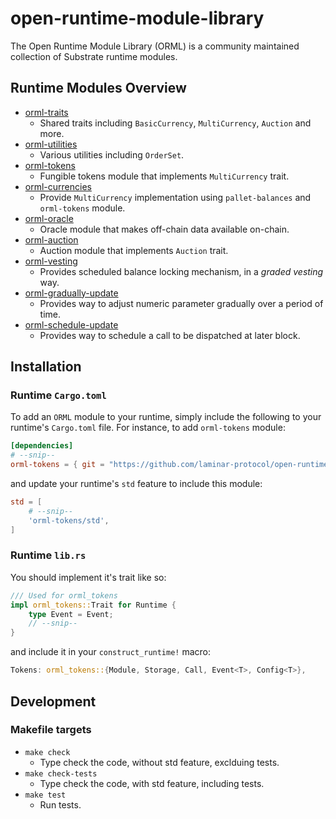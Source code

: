 # open-runtime-module-library
The Open Runtime Module Library (ORML) is a community maintained collection of Substrate runtime modules.

## Runtime Modules Overview

- [orml-traits](./traits)
    - Shared traits including `BasicCurrency`, `MultiCurrency`, `Auction` and more.
- [orml-utilities](./utilities)
	- Various utilities including `OrderSet`.
- [orml-tokens](./tokens)
    - Fungible tokens module that implements `MultiCurrency` trait.
- [orml-currencies](./currencies)
	- Provide `MultiCurrency` implementation using `pallet-balances` and `orml-tokens` module.
- [orml-oracle](./oracle)
    - Oracle module that makes off-chain data available on-chain.
- [orml-auction](./auction)
	- Auction module that implements `Auction` trait.
- [orml-vesting](./vesting)
    - Provides scheduled balance locking mechanism, in a *graded vesting* way.
- [orml-gradually-update](./gradually-update)
    - Provides way to adjust numeric parameter gradually over a period of time.
- [orml-schedule-update](./schedule-update)
    - Provides way to schedule a call to be dispatched at later block.

## Installation

### Runtime `Cargo.toml`

To add an `ORML` module to your runtime, simply include the following to your runtime's `Cargo.toml` file. For instance, to add `orml-tokens` module:

```TOML
[dependencies]
# --snip--
orml-tokens = { git = "https://github.com/laminar-protocol/open-runtime-module-library.git", default-features = false }
```

and update your runtime's `std` feature to include this module:

```TOML
std = [
    # --snip--
    'orml-tokens/std',
]
```

### Runtime `lib.rs`

You should implement it's trait like so:

```rust
/// Used for orml_tokens
impl orml_tokens::Trait for Runtime {
	type Event = Event;
	// --snip--
}
```

and include it in your `construct_runtime!` macro:

```rust
Tokens: orml_tokens::{Module, Storage, Call, Event<T>, Config<T>},
```

## Development

### Makefile targets

- `make check`
	- Type check the code, without std feature, exclduing tests.
- `make check-tests`
	- Type check the code, with std feature, including tests.
- `make test`
	- Run tests.
